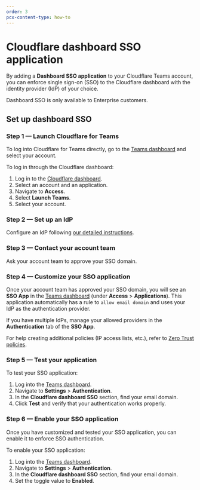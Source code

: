 ```yaml
---
order: 3
pcx-content-type: how-to
---
```


# Cloudflare dashboard SSO application

By adding a **Dashboard SSO application** to your Cloudflare Teams account, you can enforce single sign-on (SSO) to the Cloudflare dashboard with the identity provider (IdP) of your choice.

<Aside type="note">

Dashboard SSO is only available to Enterprise customers.

</Aside>

## Set up dashboard SSO

### Step 1 — Launch Cloudflare for Teams

To log into Cloudflare for Teams directly, go to the [Teams dashboard](https://dash.teams.cloudflare.com/) and select your account.

To log in through the Cloudflare dashboard:

1. Log in to the [Cloudflare dashboard](https://dash.cloudflare.com/login).
1. Select an account and an application.
1. Navigate to **Access**.
1. Select **Launch Teams**.
1. Select your account.

### Step 2 — Set up an IdP

Configure an IdP following [our detailed instructions](/identity/idp-integration).

### Step 3 — Contact your account team

Ask your account team to approve your SSO domain.

### Step 4 — Customize your SSO application

Once your account team has approved your SSO domain, you will see an **SSO App** in the [Teams dashboard](https://dash.teams.cloudflare.com/) (under **Access** > **Applications**). This application automatically has a rule to `allow email domain` and uses your IdP as the authentication provider.

If you have multiple IdPs, manage your allowed providers in the **Authentication** tab of the **SSO App**.

For help creating additional policies (IP access lists, etc.), refer to [Zero Trust policies](/policies/zero-trust).

### Step 5 — Test your application

To test your SSO application:

1. Log into the [Teams dashboard](https://dash.teams.cloudflare.com/).
1. Navigate to **Settings** > **Authentication**.
1. In the **Cloudflare dashboard SSO** section, find your email domain.
1. Click **Test** and verify that your authentication works properly.

### Step 6 — Enable your SSO application

Once you have customized and tested your SSO application, you can enable it to enforce SSO authentication.

To enable your SSO application:

1. Log into the [Teams dashboard](https://dash.teams.cloudflare.com/).
1. Navigate to **Settings** > **Authentication**.
1. In the **Cloudflare dashboard SSO** section, find your email domain.
1. Set the toggle value to **Enabled**.